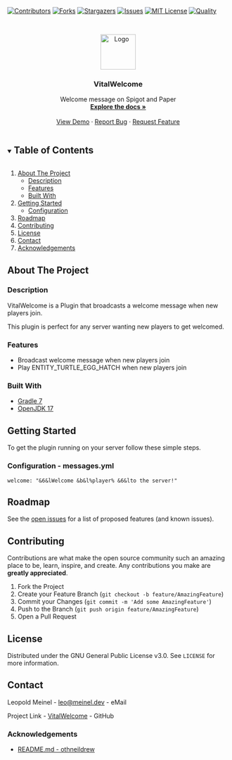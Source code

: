 <!-- PROJECT SHIELDS -->

[![Contributors][contributors-shield]][contributors-url]
[![Forks][forks-shield]][forks-url]
[![Stargazers][stars-shield]][stars-url]
[![Issues][issues-shield]][issues-url]
[![MIT License][license-shield]][license-url]
[![Quality][quality-shield]][quality-url]

<!-- PROJECT LOGO -->
<!--suppress ALL -->
<br />
<p align="center">
  <a href="https://github.com/LeoMeinel/VitalWelcome">
    <img src="images/logo.png" alt="Logo" width="80" height="80">
  </a>

<h3 align="center">VitalWelcome</h3>

  <p align="center">
    Welcome message on Spigot and Paper
    <br />
    <a href="https://github.com/LeoMeinel/VitalWelcome"><strong>Explore the docs »</strong></a>
    <br />
    <br />
    <a href="https://github.com/LeoMeinel/VitalWelcome">View Demo</a>
    ·
    <a href="https://github.com/LeoMeinel/VitalWelcome/issues">Report Bug</a>
    ·
    <a href="https://github.com/LeoMeinel/VitalWelcome/issues">Request Feature</a>
  </p>

<!-- TABLE OF CONTENTS -->
<details open="open">
  <summary><h2 style="display: inline-block">Table of Contents</h2></summary>
  <ol>
    <li>
      <a href="#about-the-project">About The Project</a>
      <ul>
        <li><a href="#description">Description</a></li>
        <li><a href="#features">Features</a></li>
        <li><a href="#built-with">Built With</a></li>
      </ul>
    </li>
    <li>
      <a href="#getting-started">Getting Started</a>
      <ul>
        <li><a href="#configuration - messages.yml">Configuration</a></li>
      </ul>
    </li>
    <li><a href="#roadmap">Roadmap</a></li>
    <li><a href="#contributing">Contributing</a></li>
    <li><a href="#license">License</a></li>
    <li><a href="#contact">Contact</a></li>
    <li><a href="#acknowledgements">Acknowledgements</a></li>
  </ol>
</details>

<!-- ABOUT THE PROJECT -->

## About The Project

### Description

VitalWelcome is a Plugin that broadcasts a welcome message when new players join.

This plugin is perfect for any server wanting new players to get welcomed.

### Features

- Broadcast welcome message when new players join
- Play ENTITY_TURTLE_EGG_HATCH when new players join

### Built With

- [Gradle 7](https://docs.gradle.org/7.4/release-notes.html)
- [OpenJDK 17](https://openjdk.java.net/projects/jdk/17/)

<!-- GETTING STARTED -->

## Getting Started

To get the plugin running on your server follow these simple steps.

### Configuration - messages.yml

```
welcome: "&6&lWelcome &b&l%player% &6&lto the server!"
```

<!-- ROADMAP -->

## Roadmap

See the [open issues](https://github.com/LeoMeinel/VitalWelcome/issues) for a list of proposed features (and known
issues).

<!-- CONTRIBUTING -->

## Contributing

Contributions are what make the open source community such an amazing place to be, learn, inspire, and create. Any
contributions you make are **greatly appreciated**.

1. Fork the Project
2. Create your Feature Branch (`git checkout -b feature/AmazingFeature`)
3. Commit your Changes (`git commit -m 'Add some AmazingFeature'`)
4. Push to the Branch (`git push origin feature/AmazingFeature`)
5. Open a Pull Request

<!-- LICENSE -->

## License

Distributed under the GNU General Public License v3.0. See `LICENSE` for more information.

<!-- CONTACT -->

## Contact

Leopold Meinel - [leo@meinel.dev](mailto:leo@meinel.dev) - eMail

Project Link - [VitalWelcome](https://github.com/LeoMeinel/VitalWelcome) - GitHub

<!-- ACKNOWLEDGEMENTS -->

### Acknowledgements

- [README.md - othneildrew](https://github.com/othneildrew/Best-README-Template)

<!-- MARKDOWN LINKS & IMAGES -->

[contributors-shield]: https://img.shields.io/github/contributors-anon/LeoMeinel/VitalWelcome?style=for-the-badge
[contributors-url]: https://github.com/LeoMeinel/VitalWelcome/graphs/contributors
[forks-shield]: https://img.shields.io/github/forks/LeoMeinel/VitalWelcome?label=Forks&style=for-the-badge
[forks-url]: https://github.com/LeoMeinel/VitalWelcome/network/members
[stars-shield]: https://img.shields.io/github/stars/LeoMeinel/VitalWelcome?style=for-the-badge
[stars-url]: https://github.com/LeoMeinel/VitalWelcome/stargazers
[issues-shield]: https://img.shields.io/github/issues/LeoMeinel/VitalWelcome?style=for-the-badge
[issues-url]: https://github.com/LeoMeinel/VitalWelcome/issues
[license-shield]: https://img.shields.io/github/license/LeoMeinel/VitalWelcome?style=for-the-badge
[license-url]: https://github.com/LeoMeinel/VitalWelcome/blob/main/LICENSE
[quality-shield]: https://img.shields.io/codefactor/grade/github/LeoMeinel/VitalWelcome?style=for-the-badge
[quality-url]: https://www.codefactor.io/repository/github/LeoMeinel/VitalWelcome
